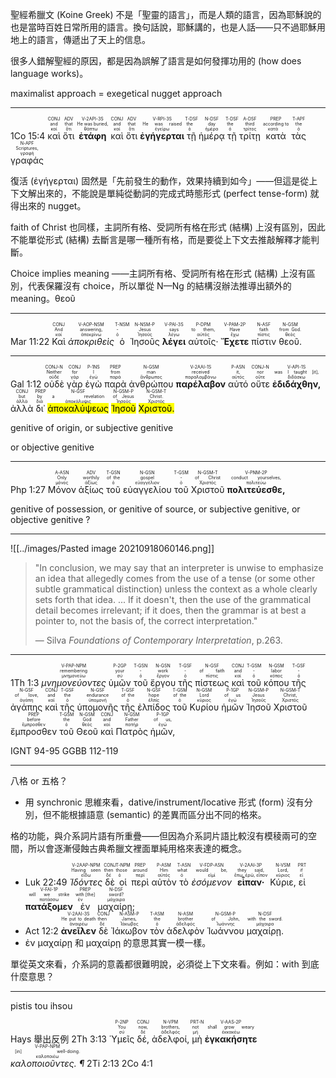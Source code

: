 聖經希臘文 (Koine Greek) 不是「聖靈的語言」，而是人類的語言，因為耶穌說的也是當時百姓日常所用的語言。換句話說，耶穌講的，也是人話——只不過耶穌用地上的語言，傳遞出了天上的信息。

很多人錯解聖經的原因，都是因為誤解了語言是如何發揮功用的 (how does language works)。

maximalist approach = exegetical nugget approach

---

<rt>1Co 15:4</rt> <RUBY><ruby><ruby>καὶ<rt>καί</rt></ruby><rt>and</rt></ruby><rt>CONJ</rt></RUBY> <RUBY><ruby><ruby>ὅτι<rt>ὅτι</rt></ruby><rt>that</rt></ruby><rt>ADV</rt></RUBY> <RUBY><ruby><ruby><strong>ἐτάφη</strong><rt>θάπτω</rt></ruby><rt>He was buried,</rt></ruby><rt>V-2API-3S</rt></RUBY> <RUBY><ruby><ruby>καὶ<rt>καί</rt></ruby><rt>and</rt></ruby><rt>CONJ</rt></RUBY> <RUBY><ruby><ruby>ὅτι<rt>ὅτι</rt></ruby><rt>that</rt></ruby><rt>ADV</rt></RUBY> <RUBY><ruby><ruby><strong>ἐγήγερται</strong><rt>ἐγείρω</rt></ruby><rt>He was raised</rt></ruby><rt>V-RPI-3S</rt></RUBY> <RUBY><ruby><ruby>τῇ<rt>ὁ</rt></ruby><rt>the</rt></ruby><rt>T-DSF</rt></RUBY> <RUBY><ruby><ruby>ἡμέρᾳ<rt>ἡμέρα</rt></ruby><rt>day</rt></ruby><rt>N-DSF</rt></RUBY> <RUBY><ruby><ruby>τῇ<rt>ὁ</rt></ruby><rt>the</rt></ruby><rt>T-DSF</rt></RUBY> <RUBY><ruby><ruby>τρίτῃ<rt>τρίτος</rt></ruby><rt>third</rt></ruby><rt>A-DSF</rt></RUBY> <RUBY><ruby><ruby>κατὰ<rt>κατά</rt></ruby><rt>according to</rt></ruby><rt>PREP</rt></RUBY> <RUBY><ruby><ruby>τὰς<rt>ὁ</rt></ruby><rt>the</rt></ruby><rt>T-APF</rt></RUBY> <RUBY><ruby><ruby>γραφάς<rt>γραφή</rt></ruby><rt>Scriptures,</rt></ruby><rt>N-APF</rt></RUBY> 

復活 (ἐγήγερται) 固然是「先前發生的動作，效果持續到如今」——但這是從上下文解出來的，不能說是單純從動詞的完成式時態形式 (perfect tense-form) 就得出來的 nugget。

faith of Christ 也同樣，主詞所有格、受詞所有格在形式 (結構) 上沒有區別，因此不能單從形式 (結構) 去斷言是哪一種所有格，而是要從上下文去推敲解釋才能判斷。

Choice implies meaning ——主詞所有格、受詞所有格在形式 (結構) 上沒有區別，代表保羅沒有 choice，所以單從 N—Ng 的結構沒辦法推導出額外的 meaning。θεοῦ 

---

<rt>Mar 11:22</rt>  <RUBY><ruby><ruby>Καὶ<rt>καί</rt></ruby><rt>And</rt></ruby><rt>CONJ</rt></RUBY>  <RUBY><ruby><ruby><em>ἀποκριθεὶς</em><rt>ἀποκρίνω</rt></ruby><rt>answering,</rt></ruby><rt>V-AOP-NSM</rt></RUBY>  <RUBY><ruby><ruby>ὁ<rt>ὁ</rt></ruby><rt>-</rt></ruby><rt>T-NSM</rt></RUBY>  <RUBY><ruby><ruby>Ἰησοῦς<rt>Ἰησοῦς</rt></ruby><rt>Jesus</rt></ruby><rt>N-NSM-P</rt></RUBY>  <RUBY><ruby><ruby><strong>λέγει</strong><rt>λέγω</rt></ruby><rt>says</rt></ruby><rt>V-PAI-3S</rt></RUBY>  <RUBY><ruby><ruby>αὐτοῖς·<rt>αὐτός</rt></ruby><rt>to them,</rt></ruby><rt>P-DPM</rt></RUBY>  <RUBY><ruby><ruby><strong>Ἔχετε</strong><rt>ἔχω</rt></ruby><rt>Have</rt></ruby><rt>V-PAM-2P</rt></RUBY>  <RUBY><ruby><ruby>πίστιν<rt>πίστις</rt></ruby><rt>faith</rt></ruby><rt>N-ASF</rt></RUBY>  <RUBY><ruby><ruby>θεοῦ.<rt>θεός</rt></ruby><rt>from God.</rt></ruby><rt>N-GSM</rt></RUBY> 


---


<rt>Gal 1:12</rt>  <RUBY><ruby><ruby>οὐδὲ<rt>οὐδέ</rt></ruby><rt>Neither</rt></ruby><rt>CONJ-N</rt></RUBY>  <RUBY><ruby><ruby>γὰρ<rt>γάρ</rt></ruby><rt>for</rt></ruby><rt>CONJ</rt></RUBY>  <RUBY><ruby><ruby>ἐγὼ<rt>ἐγώ</rt></ruby><rt>I</rt></ruby><rt>P-1NS</rt></RUBY>  <RUBY><ruby><ruby>παρὰ<rt>παρά</rt></ruby><rt>from</rt></ruby><rt>PREP</rt></RUBY>  <RUBY><ruby><ruby>ἀνθρώπου<rt>ἄνθρωπος</rt></ruby><rt>man</rt></ruby><rt>N-GSM</rt></RUBY>  <RUBY><ruby><ruby><strong>παρέλαβον</strong><rt>παραλαμβάνω</rt></ruby><rt>received</rt></ruby><rt>V-2AAI-1S</rt></RUBY>  <RUBY><ruby><ruby>αὐτό<rt>αὐτός</rt></ruby><rt>it,</rt></ruby><rt>P-ASN</rt></RUBY>  <RUBY><ruby><ruby>οὔτε<rt>οὔτε</rt></ruby><rt>nor</rt></ruby><rt>CONJ-N</rt></RUBY>  <RUBY><ruby><ruby><strong>ἐδιδάχθην,</strong><rt>διδάσκω</rt></ruby><rt>was I taught [it],</rt></ruby><rt>V-API-1S</rt></RUBY>  <RUBY><ruby><ruby>ἀλλὰ<rt>ἀλλά</rt></ruby><rt>but</rt></ruby><rt>CONJ</rt></RUBY>  <RUBY><ruby><ruby>δι᾽<rt>διά</rt></ruby><rt>by</rt></ruby><rt>PREP</rt></RUBY>  <RUBY><ruby><ruby><mark>ἀποκαλύψεως</mark><rt>ἀποκάλυψις</rt></ruby><rt>a revelation</rt></ruby><rt>N-GSF</rt></RUBY>  <RUBY><ruby><ruby><mark>Ἰησοῦ</mark><rt>Ἰησοῦς</rt></ruby><rt>of Jesus</rt></ruby><rt>N-GSM-P</rt></RUBY>  <RUBY><ruby><ruby><mark>Χριστοῦ.</mark><rt>Χριστός</rt></ruby><rt>Christ.</rt></ruby><rt>N-GSM-T</rt></RUBY> 

genitive of origin, or
subjective genitive

or
objective genitive

---

<rt>Php 1:27</rt>  <RUBY><ruby><ruby>Μόνον<rt>μόνος</rt></ruby><rt>Only</rt></ruby><rt>A-ASN</rt></RUBY>  <RUBY><ruby><ruby>ἀξίως<rt>ἀξίως</rt></ruby><rt>worthily</rt></ruby><rt>ADV</rt></RUBY>  <RUBY><ruby><ruby>τοῦ<rt>ὁ</rt></ruby><rt>of the</rt></ruby><rt>T-GSN</rt></RUBY>  <RUBY><ruby><ruby>εὐαγγελίου<rt>εὐαγγέλιον</rt></ruby><rt>gospel</rt></ruby><rt>N-GSN</rt></RUBY>  <RUBY><ruby><ruby>τοῦ<rt>ὁ</rt></ruby><rt>-</rt></ruby><rt>T-GSM</rt></RUBY>  <RUBY><ruby><ruby>Χριστοῦ<rt>Χριστός</rt></ruby><rt>of Christ</rt></ruby><rt>N-GSM-T</rt></RUBY>  <RUBY><ruby><ruby><strong>πολιτεύεσθε,</strong><rt>πολιτεύω</rt></ruby><rt>conduct yourselves,</rt></ruby><rt>V-PNM-2P</rt></RUBY>  

genitive of possession, or
genitive of source, or
subjective genitive, or
objective genitive ?


---

 ![[../images/Pasted image 20210918060146.png]]

> "In conclusion, we may say that an interpreter is unwise to emphasize an idea that allegedly comes from the use of a tense (or some other subtle grammatical distinction) unless the context as a whole clearly sets forth that idea. ... If it doesn't, then the use of the grammatical detail becomes irrelevant; if it does, then the grammar is at best a pointer to, not the basis of, the correct interpretation."  
> 
> — Silva *Foundations of Contemporary Interpretation*, p.263.


---

<rt>1Th 1:3</rt>  <RUBY><ruby><ruby><em>μνημονεύοντες</em><rt>μνημονεύω</rt></ruby><rt>remembering</rt></ruby><rt>V-PAP-NPM</rt></RUBY>  <RUBY><ruby><ruby>ὑμῶν<rt>σύ</rt></ruby><rt>your</rt></ruby><rt>P-2GP</rt></RUBY>  <RUBY><ruby><ruby>τοῦ<rt>ὁ</rt></ruby><rt>-</rt></ruby><rt>T-GSN</rt></RUBY>  <RUBY><ruby><ruby>ἔργου<rt>ἔργον</rt></ruby><rt>work</rt></ruby><rt>N-GSN</rt></RUBY>  <RUBY><ruby><ruby>τῆς<rt>ὁ</rt></ruby><rt>-</rt></ruby><rt>T-GSF</rt></RUBY>  <RUBY><ruby><ruby>πίστεως<rt>πίστις</rt></ruby><rt>of faith</rt></ruby><rt>N-GSF</rt></RUBY>  <RUBY><ruby><ruby>καὶ<rt>καί</rt></ruby><rt>and</rt></ruby><rt>CONJ</rt></RUBY>  <RUBY><ruby><ruby>τοῦ<rt>ὁ</rt></ruby><rt>-</rt></ruby><rt>T-GSM</rt></RUBY>  <RUBY><ruby><ruby>κόπου<rt>κόπος</rt></ruby><rt>labor</rt></ruby><rt>N-GSM</rt></RUBY>  <RUBY><ruby><ruby>τῆς<rt>ὁ</rt></ruby><rt>-</rt></ruby><rt>T-GSF</rt></RUBY>  <RUBY><ruby><ruby>ἀγάπης<rt>ἀγάπη</rt></ruby><rt>of love,</rt></ruby><rt>N-GSF</rt></RUBY>  <RUBY><ruby><ruby>καὶ<rt>καί</rt></ruby><rt>and</rt></ruby><rt>CONJ</rt></RUBY>  <RUBY><ruby><ruby>τῆς<rt>ὁ</rt></ruby><rt>the</rt></ruby><rt>T-GSF</rt></RUBY>  <RUBY><ruby><ruby>ὑπομονῆς<rt>ὑπομονή</rt></ruby><rt>endurance</rt></ruby><rt>N-GSF</rt></RUBY>  <RUBY><ruby><ruby>τῆς<rt>ὁ</rt></ruby><rt>of the</rt></ruby><rt>T-GSF</rt></RUBY>  <RUBY><ruby><ruby>ἐλπίδος<rt>ἐλπίς</rt></ruby><rt>hope</rt></ruby><rt>N-GSF</rt></RUBY>  <RUBY><ruby><ruby>τοῦ<rt>ὁ</rt></ruby><rt>of the</rt></ruby><rt>T-GSM</rt></RUBY>  <RUBY><ruby><ruby>Κυρίου<rt>κύριος</rt></ruby><rt>Lord</rt></ruby><rt>N-GSM</rt></RUBY>  <RUBY><ruby><ruby>ἡμῶν<rt>ἐγώ</rt></ruby><rt>of us</rt></ruby><rt>P-1GP</rt></RUBY>  <RUBY><ruby><ruby>Ἰησοῦ<rt>Ἰησοῦς</rt></ruby><rt>Jesus</rt></ruby><rt>N-GSM-P</rt></RUBY>  <RUBY><ruby><ruby>Χριστοῦ<rt>Χριστός</rt></ruby><rt>Christ,</rt></ruby><rt>N-GSM-T</rt></RUBY>  <RUBY><ruby><ruby>ἔμπροσθεν<rt>ἔμπροσθεν</rt></ruby><rt>before</rt></ruby><rt>PREP</rt></RUBY>  <RUBY><ruby><ruby>τοῦ<rt>ὁ</rt></ruby><rt>the</rt></ruby><rt>T-GSM</rt></RUBY>  <RUBY><ruby><ruby>Θεοῦ<rt>θεός</rt></ruby><rt>God</rt></ruby><rt>N-GSM</rt></RUBY>  <RUBY><ruby><ruby>καὶ<rt>καί</rt></ruby><rt>and</rt></ruby><rt>CONJ</rt></RUBY>  <RUBY><ruby><ruby>Πατρὸς<rt>πατήρ</rt></ruby><rt>Father</rt></ruby><rt>N-GSM</rt></RUBY>  <RUBY><ruby><ruby>ἡμῶν,<rt>ἐγώ</rt></ruby><rt>of us,</rt></ruby><rt>P-1GP</rt></RUBY> 

IGNT 94-95
GGBB 112-119

---


八格 or 五格？
- 用 synchronic 思維來看，dative/instrument/locative 形式 (form) 沒有分別，但不能根據語意 (semantic) 的差異而區分出不同的格來。

格的功能，與介系詞片語有所重疊——但因為介系詞片語比較沒有模稜兩可的空間，所以會逐漸侵蝕古典希臘文裡面單純用格來表達的概念。

- <rt>Luk 22:49</rt>  <RUBY><ruby><ruby><em>Ἰδόντες</em><rt>εἴδω</rt></ruby><rt>Having seen</rt></ruby><rt>V-2AAP-NPM</rt></RUBY>  <RUBY><ruby><ruby>δὲ<rt>δέ</rt></ruby><rt>then</rt></ruby><rt>CONJ</rt></RUBY>  <RUBY><ruby><ruby>οἱ<rt>ὁ</rt></ruby><rt>those</rt></ruby><rt>T-NPM</rt></RUBY>  <RUBY><ruby><ruby>περὶ<rt>περί</rt></ruby><rt>around</rt></ruby><rt>PREP</rt></RUBY>  <RUBY><ruby><ruby>αὐτὸν<rt>αὐτός</rt></ruby><rt>Him</rt></ruby><rt>P-ASM</rt></RUBY>  <RUBY><ruby><ruby>τὸ<rt>ὁ</rt></ruby><rt>what</rt></ruby><rt>T-ASN</rt></RUBY>  <RUBY><ruby><ruby><em>ἐσόμενον</em><rt>εἰμί</rt></ruby><rt>would be,</rt></ruby><rt>V-FDP-ASN</rt></RUBY>  <RUBY><ruby><ruby><strong>εἶπαν·</strong><rt>ἔπω, ἐρῶ, εἶπον</rt></ruby><rt>they said,</rt></ruby><rt>V-2AAI-3P</rt></RUBY>  <RUBY><ruby><ruby>Κύριε,<rt>κύριος</rt></ruby><rt>Lord,</rt></ruby><rt>N-VSM</rt></RUBY>  <RUBY><ruby><ruby>εἰ<rt>εἰ</rt></ruby><rt>if</rt></ruby><rt>PRT</rt></RUBY>  <RUBY><ruby><ruby><strong>πατάξομεν</strong><rt>πατάσσω</rt></ruby><rt>will we strike</rt></ruby><rt>V-FAI-1P</rt></RUBY>  <RUBY><ruby><ruby>ἐν<rt>ἐν</rt></ruby><rt>with [the]</rt></ruby><rt>PREP</rt></RUBY>  <RUBY><ruby><ruby>μαχαίρῃ;<rt>μάχαιρα</rt></ruby><rt>sword?</rt></ruby><rt>N-DSF</rt></RUBY> 
- <rt>Act 12:2</rt>  <RUBY><ruby><ruby><strong>ἀνεῖλεν</strong><rt>ἀναιρέω</rt></ruby><rt>He put to death</rt></ruby><rt>V-2AAI-3S</rt></RUBY>  <RUBY><ruby><ruby>δὲ<rt>δέ</rt></ruby><rt>then</rt></ruby><rt>CONJ</rt></RUBY>  <RUBY><ruby><ruby>Ἰάκωβον<rt>Ἰάκωβος</rt></ruby><rt>James,</rt></ruby><rt>N-ASM-P</rt></RUBY>  <RUBY><ruby><ruby>τὸν<rt>ὁ</rt></ruby><rt>the</rt></ruby><rt>T-ASM</rt></RUBY>  <RUBY><ruby><ruby>ἀδελφὸν<rt>ἀδελφός</rt></ruby><rt>brother</rt></ruby><rt>N-ASM</rt></RUBY>  <RUBY><ruby><ruby>Ἰωάννου<rt>Ἰωάννης</rt></ruby><rt>of John,</rt></ruby><rt>N-GSM-P</rt></RUBY>  <RUBY><ruby><ruby>μαχαίρῃ.<rt>μάχαιρα</rt></ruby><rt>with the sword.</rt></ruby><rt>N-DSF</rt></RUBY> 
- ἐν μαχαίρῃ 和 μαχαίρῃ 的意思其實一模一樣。

單從英文來看，介系詞的意義都很難明說，必須從上下文來看。例如：with 到底什麼意思？


---

pistis tou ihsou

Hays 舉出反例
<rt>2Th 3:13</rt>  <RUBY><ruby><ruby>Ὑμεῖς<rt>σύ</rt></ruby><rt>You</rt></ruby><rt>P-2NP</rt></RUBY>  <RUBY><ruby><ruby>δέ,<rt>δέ</rt></ruby><rt>now,</rt></ruby><rt>CONJ</rt></RUBY>  <RUBY><ruby><ruby>ἀδελφοί,<rt>ἀδελφός</rt></ruby><rt>brothers,</rt></ruby><rt>N-VPM</rt></RUBY>  <RUBY><ruby><ruby>μὴ<rt>μή</rt></ruby><rt>not</rt></ruby><rt>PRT-N</rt></RUBY>  <RUBY><ruby><ruby><strong>ἐγκακήσητε</strong><rt>ἐκκακέω</rt></ruby><rt>shall grow weary</rt></ruby><rt>V-AAS-2P</rt></RUBY>  <RUBY><ruby><ruby><em>καλοποιοῦντες. ¶</em><rt>καλοποιέω</rt></ruby><rt>[in] well-doing.</rt></ruby><rt>V-PAP-NPM</rt></RUBY> 2Ti 2:13
2Co 4:1